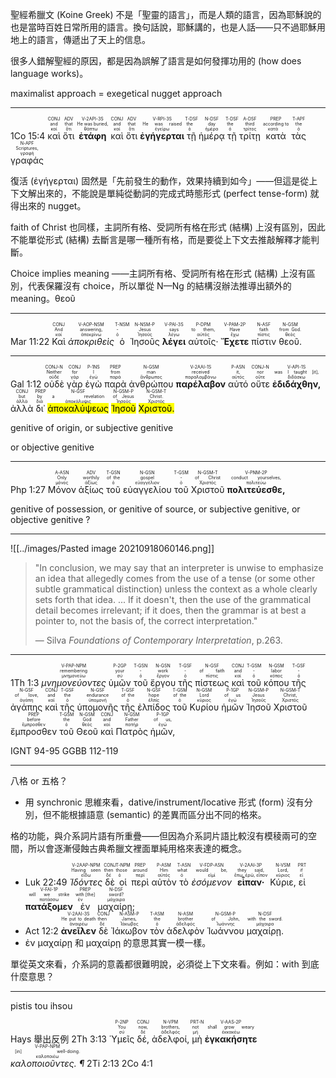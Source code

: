 聖經希臘文 (Koine Greek) 不是「聖靈的語言」，而是人類的語言，因為耶穌說的也是當時百姓日常所用的語言。換句話說，耶穌講的，也是人話——只不過耶穌用地上的語言，傳遞出了天上的信息。

很多人錯解聖經的原因，都是因為誤解了語言是如何發揮功用的 (how does language works)。

maximalist approach = exegetical nugget approach

---

<rt>1Co 15:4</rt> <RUBY><ruby><ruby>καὶ<rt>καί</rt></ruby><rt>and</rt></ruby><rt>CONJ</rt></RUBY> <RUBY><ruby><ruby>ὅτι<rt>ὅτι</rt></ruby><rt>that</rt></ruby><rt>ADV</rt></RUBY> <RUBY><ruby><ruby><strong>ἐτάφη</strong><rt>θάπτω</rt></ruby><rt>He was buried,</rt></ruby><rt>V-2API-3S</rt></RUBY> <RUBY><ruby><ruby>καὶ<rt>καί</rt></ruby><rt>and</rt></ruby><rt>CONJ</rt></RUBY> <RUBY><ruby><ruby>ὅτι<rt>ὅτι</rt></ruby><rt>that</rt></ruby><rt>ADV</rt></RUBY> <RUBY><ruby><ruby><strong>ἐγήγερται</strong><rt>ἐγείρω</rt></ruby><rt>He was raised</rt></ruby><rt>V-RPI-3S</rt></RUBY> <RUBY><ruby><ruby>τῇ<rt>ὁ</rt></ruby><rt>the</rt></ruby><rt>T-DSF</rt></RUBY> <RUBY><ruby><ruby>ἡμέρᾳ<rt>ἡμέρα</rt></ruby><rt>day</rt></ruby><rt>N-DSF</rt></RUBY> <RUBY><ruby><ruby>τῇ<rt>ὁ</rt></ruby><rt>the</rt></ruby><rt>T-DSF</rt></RUBY> <RUBY><ruby><ruby>τρίτῃ<rt>τρίτος</rt></ruby><rt>third</rt></ruby><rt>A-DSF</rt></RUBY> <RUBY><ruby><ruby>κατὰ<rt>κατά</rt></ruby><rt>according to</rt></ruby><rt>PREP</rt></RUBY> <RUBY><ruby><ruby>τὰς<rt>ὁ</rt></ruby><rt>the</rt></ruby><rt>T-APF</rt></RUBY> <RUBY><ruby><ruby>γραφάς<rt>γραφή</rt></ruby><rt>Scriptures,</rt></ruby><rt>N-APF</rt></RUBY> 

復活 (ἐγήγερται) 固然是「先前發生的動作，效果持續到如今」——但這是從上下文解出來的，不能說是單純從動詞的完成式時態形式 (perfect tense-form) 就得出來的 nugget。

faith of Christ 也同樣，主詞所有格、受詞所有格在形式 (結構) 上沒有區別，因此不能單從形式 (結構) 去斷言是哪一種所有格，而是要從上下文去推敲解釋才能判斷。

Choice implies meaning ——主詞所有格、受詞所有格在形式 (結構) 上沒有區別，代表保羅沒有 choice，所以單從 N—Ng 的結構沒辦法推導出額外的 meaning。θεοῦ 

---

<rt>Mar 11:22</rt>  <RUBY><ruby><ruby>Καὶ<rt>καί</rt></ruby><rt>And</rt></ruby><rt>CONJ</rt></RUBY>  <RUBY><ruby><ruby><em>ἀποκριθεὶς</em><rt>ἀποκρίνω</rt></ruby><rt>answering,</rt></ruby><rt>V-AOP-NSM</rt></RUBY>  <RUBY><ruby><ruby>ὁ<rt>ὁ</rt></ruby><rt>-</rt></ruby><rt>T-NSM</rt></RUBY>  <RUBY><ruby><ruby>Ἰησοῦς<rt>Ἰησοῦς</rt></ruby><rt>Jesus</rt></ruby><rt>N-NSM-P</rt></RUBY>  <RUBY><ruby><ruby><strong>λέγει</strong><rt>λέγω</rt></ruby><rt>says</rt></ruby><rt>V-PAI-3S</rt></RUBY>  <RUBY><ruby><ruby>αὐτοῖς·<rt>αὐτός</rt></ruby><rt>to them,</rt></ruby><rt>P-DPM</rt></RUBY>  <RUBY><ruby><ruby><strong>Ἔχετε</strong><rt>ἔχω</rt></ruby><rt>Have</rt></ruby><rt>V-PAM-2P</rt></RUBY>  <RUBY><ruby><ruby>πίστιν<rt>πίστις</rt></ruby><rt>faith</rt></ruby><rt>N-ASF</rt></RUBY>  <RUBY><ruby><ruby>θεοῦ.<rt>θεός</rt></ruby><rt>from God.</rt></ruby><rt>N-GSM</rt></RUBY> 


---


<rt>Gal 1:12</rt>  <RUBY><ruby><ruby>οὐδὲ<rt>οὐδέ</rt></ruby><rt>Neither</rt></ruby><rt>CONJ-N</rt></RUBY>  <RUBY><ruby><ruby>γὰρ<rt>γάρ</rt></ruby><rt>for</rt></ruby><rt>CONJ</rt></RUBY>  <RUBY><ruby><ruby>ἐγὼ<rt>ἐγώ</rt></ruby><rt>I</rt></ruby><rt>P-1NS</rt></RUBY>  <RUBY><ruby><ruby>παρὰ<rt>παρά</rt></ruby><rt>from</rt></ruby><rt>PREP</rt></RUBY>  <RUBY><ruby><ruby>ἀνθρώπου<rt>ἄνθρωπος</rt></ruby><rt>man</rt></ruby><rt>N-GSM</rt></RUBY>  <RUBY><ruby><ruby><strong>παρέλαβον</strong><rt>παραλαμβάνω</rt></ruby><rt>received</rt></ruby><rt>V-2AAI-1S</rt></RUBY>  <RUBY><ruby><ruby>αὐτό<rt>αὐτός</rt></ruby><rt>it,</rt></ruby><rt>P-ASN</rt></RUBY>  <RUBY><ruby><ruby>οὔτε<rt>οὔτε</rt></ruby><rt>nor</rt></ruby><rt>CONJ-N</rt></RUBY>  <RUBY><ruby><ruby><strong>ἐδιδάχθην,</strong><rt>διδάσκω</rt></ruby><rt>was I taught [it],</rt></ruby><rt>V-API-1S</rt></RUBY>  <RUBY><ruby><ruby>ἀλλὰ<rt>ἀλλά</rt></ruby><rt>but</rt></ruby><rt>CONJ</rt></RUBY>  <RUBY><ruby><ruby>δι᾽<rt>διά</rt></ruby><rt>by</rt></ruby><rt>PREP</rt></RUBY>  <RUBY><ruby><ruby><mark>ἀποκαλύψεως</mark><rt>ἀποκάλυψις</rt></ruby><rt>a revelation</rt></ruby><rt>N-GSF</rt></RUBY>  <RUBY><ruby><ruby><mark>Ἰησοῦ</mark><rt>Ἰησοῦς</rt></ruby><rt>of Jesus</rt></ruby><rt>N-GSM-P</rt></RUBY>  <RUBY><ruby><ruby><mark>Χριστοῦ.</mark><rt>Χριστός</rt></ruby><rt>Christ.</rt></ruby><rt>N-GSM-T</rt></RUBY> 

genitive of origin, or
subjective genitive

or
objective genitive

---

<rt>Php 1:27</rt>  <RUBY><ruby><ruby>Μόνον<rt>μόνος</rt></ruby><rt>Only</rt></ruby><rt>A-ASN</rt></RUBY>  <RUBY><ruby><ruby>ἀξίως<rt>ἀξίως</rt></ruby><rt>worthily</rt></ruby><rt>ADV</rt></RUBY>  <RUBY><ruby><ruby>τοῦ<rt>ὁ</rt></ruby><rt>of the</rt></ruby><rt>T-GSN</rt></RUBY>  <RUBY><ruby><ruby>εὐαγγελίου<rt>εὐαγγέλιον</rt></ruby><rt>gospel</rt></ruby><rt>N-GSN</rt></RUBY>  <RUBY><ruby><ruby>τοῦ<rt>ὁ</rt></ruby><rt>-</rt></ruby><rt>T-GSM</rt></RUBY>  <RUBY><ruby><ruby>Χριστοῦ<rt>Χριστός</rt></ruby><rt>of Christ</rt></ruby><rt>N-GSM-T</rt></RUBY>  <RUBY><ruby><ruby><strong>πολιτεύεσθε,</strong><rt>πολιτεύω</rt></ruby><rt>conduct yourselves,</rt></ruby><rt>V-PNM-2P</rt></RUBY>  

genitive of possession, or
genitive of source, or
subjective genitive, or
objective genitive ?


---

 ![[../images/Pasted image 20210918060146.png]]

> "In conclusion, we may say that an interpreter is unwise to emphasize an idea that allegedly comes from the use of a tense (or some other subtle grammatical distinction) unless the context as a whole clearly sets forth that idea. ... If it doesn't, then the use of the grammatical detail becomes irrelevant; if it does, then the grammar is at best a pointer to, not the basis of, the correct interpretation."  
> 
> — Silva *Foundations of Contemporary Interpretation*, p.263.


---

<rt>1Th 1:3</rt>  <RUBY><ruby><ruby><em>μνημονεύοντες</em><rt>μνημονεύω</rt></ruby><rt>remembering</rt></ruby><rt>V-PAP-NPM</rt></RUBY>  <RUBY><ruby><ruby>ὑμῶν<rt>σύ</rt></ruby><rt>your</rt></ruby><rt>P-2GP</rt></RUBY>  <RUBY><ruby><ruby>τοῦ<rt>ὁ</rt></ruby><rt>-</rt></ruby><rt>T-GSN</rt></RUBY>  <RUBY><ruby><ruby>ἔργου<rt>ἔργον</rt></ruby><rt>work</rt></ruby><rt>N-GSN</rt></RUBY>  <RUBY><ruby><ruby>τῆς<rt>ὁ</rt></ruby><rt>-</rt></ruby><rt>T-GSF</rt></RUBY>  <RUBY><ruby><ruby>πίστεως<rt>πίστις</rt></ruby><rt>of faith</rt></ruby><rt>N-GSF</rt></RUBY>  <RUBY><ruby><ruby>καὶ<rt>καί</rt></ruby><rt>and</rt></ruby><rt>CONJ</rt></RUBY>  <RUBY><ruby><ruby>τοῦ<rt>ὁ</rt></ruby><rt>-</rt></ruby><rt>T-GSM</rt></RUBY>  <RUBY><ruby><ruby>κόπου<rt>κόπος</rt></ruby><rt>labor</rt></ruby><rt>N-GSM</rt></RUBY>  <RUBY><ruby><ruby>τῆς<rt>ὁ</rt></ruby><rt>-</rt></ruby><rt>T-GSF</rt></RUBY>  <RUBY><ruby><ruby>ἀγάπης<rt>ἀγάπη</rt></ruby><rt>of love,</rt></ruby><rt>N-GSF</rt></RUBY>  <RUBY><ruby><ruby>καὶ<rt>καί</rt></ruby><rt>and</rt></ruby><rt>CONJ</rt></RUBY>  <RUBY><ruby><ruby>τῆς<rt>ὁ</rt></ruby><rt>the</rt></ruby><rt>T-GSF</rt></RUBY>  <RUBY><ruby><ruby>ὑπομονῆς<rt>ὑπομονή</rt></ruby><rt>endurance</rt></ruby><rt>N-GSF</rt></RUBY>  <RUBY><ruby><ruby>τῆς<rt>ὁ</rt></ruby><rt>of the</rt></ruby><rt>T-GSF</rt></RUBY>  <RUBY><ruby><ruby>ἐλπίδος<rt>ἐλπίς</rt></ruby><rt>hope</rt></ruby><rt>N-GSF</rt></RUBY>  <RUBY><ruby><ruby>τοῦ<rt>ὁ</rt></ruby><rt>of the</rt></ruby><rt>T-GSM</rt></RUBY>  <RUBY><ruby><ruby>Κυρίου<rt>κύριος</rt></ruby><rt>Lord</rt></ruby><rt>N-GSM</rt></RUBY>  <RUBY><ruby><ruby>ἡμῶν<rt>ἐγώ</rt></ruby><rt>of us</rt></ruby><rt>P-1GP</rt></RUBY>  <RUBY><ruby><ruby>Ἰησοῦ<rt>Ἰησοῦς</rt></ruby><rt>Jesus</rt></ruby><rt>N-GSM-P</rt></RUBY>  <RUBY><ruby><ruby>Χριστοῦ<rt>Χριστός</rt></ruby><rt>Christ,</rt></ruby><rt>N-GSM-T</rt></RUBY>  <RUBY><ruby><ruby>ἔμπροσθεν<rt>ἔμπροσθεν</rt></ruby><rt>before</rt></ruby><rt>PREP</rt></RUBY>  <RUBY><ruby><ruby>τοῦ<rt>ὁ</rt></ruby><rt>the</rt></ruby><rt>T-GSM</rt></RUBY>  <RUBY><ruby><ruby>Θεοῦ<rt>θεός</rt></ruby><rt>God</rt></ruby><rt>N-GSM</rt></RUBY>  <RUBY><ruby><ruby>καὶ<rt>καί</rt></ruby><rt>and</rt></ruby><rt>CONJ</rt></RUBY>  <RUBY><ruby><ruby>Πατρὸς<rt>πατήρ</rt></ruby><rt>Father</rt></ruby><rt>N-GSM</rt></RUBY>  <RUBY><ruby><ruby>ἡμῶν,<rt>ἐγώ</rt></ruby><rt>of us,</rt></ruby><rt>P-1GP</rt></RUBY> 

IGNT 94-95
GGBB 112-119

---


八格 or 五格？
- 用 synchronic 思維來看，dative/instrument/locative 形式 (form) 沒有分別，但不能根據語意 (semantic) 的差異而區分出不同的格來。

格的功能，與介系詞片語有所重疊——但因為介系詞片語比較沒有模稜兩可的空間，所以會逐漸侵蝕古典希臘文裡面單純用格來表達的概念。

- <rt>Luk 22:49</rt>  <RUBY><ruby><ruby><em>Ἰδόντες</em><rt>εἴδω</rt></ruby><rt>Having seen</rt></ruby><rt>V-2AAP-NPM</rt></RUBY>  <RUBY><ruby><ruby>δὲ<rt>δέ</rt></ruby><rt>then</rt></ruby><rt>CONJ</rt></RUBY>  <RUBY><ruby><ruby>οἱ<rt>ὁ</rt></ruby><rt>those</rt></ruby><rt>T-NPM</rt></RUBY>  <RUBY><ruby><ruby>περὶ<rt>περί</rt></ruby><rt>around</rt></ruby><rt>PREP</rt></RUBY>  <RUBY><ruby><ruby>αὐτὸν<rt>αὐτός</rt></ruby><rt>Him</rt></ruby><rt>P-ASM</rt></RUBY>  <RUBY><ruby><ruby>τὸ<rt>ὁ</rt></ruby><rt>what</rt></ruby><rt>T-ASN</rt></RUBY>  <RUBY><ruby><ruby><em>ἐσόμενον</em><rt>εἰμί</rt></ruby><rt>would be,</rt></ruby><rt>V-FDP-ASN</rt></RUBY>  <RUBY><ruby><ruby><strong>εἶπαν·</strong><rt>ἔπω, ἐρῶ, εἶπον</rt></ruby><rt>they said,</rt></ruby><rt>V-2AAI-3P</rt></RUBY>  <RUBY><ruby><ruby>Κύριε,<rt>κύριος</rt></ruby><rt>Lord,</rt></ruby><rt>N-VSM</rt></RUBY>  <RUBY><ruby><ruby>εἰ<rt>εἰ</rt></ruby><rt>if</rt></ruby><rt>PRT</rt></RUBY>  <RUBY><ruby><ruby><strong>πατάξομεν</strong><rt>πατάσσω</rt></ruby><rt>will we strike</rt></ruby><rt>V-FAI-1P</rt></RUBY>  <RUBY><ruby><ruby>ἐν<rt>ἐν</rt></ruby><rt>with [the]</rt></ruby><rt>PREP</rt></RUBY>  <RUBY><ruby><ruby>μαχαίρῃ;<rt>μάχαιρα</rt></ruby><rt>sword?</rt></ruby><rt>N-DSF</rt></RUBY> 
- <rt>Act 12:2</rt>  <RUBY><ruby><ruby><strong>ἀνεῖλεν</strong><rt>ἀναιρέω</rt></ruby><rt>He put to death</rt></ruby><rt>V-2AAI-3S</rt></RUBY>  <RUBY><ruby><ruby>δὲ<rt>δέ</rt></ruby><rt>then</rt></ruby><rt>CONJ</rt></RUBY>  <RUBY><ruby><ruby>Ἰάκωβον<rt>Ἰάκωβος</rt></ruby><rt>James,</rt></ruby><rt>N-ASM-P</rt></RUBY>  <RUBY><ruby><ruby>τὸν<rt>ὁ</rt></ruby><rt>the</rt></ruby><rt>T-ASM</rt></RUBY>  <RUBY><ruby><ruby>ἀδελφὸν<rt>ἀδελφός</rt></ruby><rt>brother</rt></ruby><rt>N-ASM</rt></RUBY>  <RUBY><ruby><ruby>Ἰωάννου<rt>Ἰωάννης</rt></ruby><rt>of John,</rt></ruby><rt>N-GSM-P</rt></RUBY>  <RUBY><ruby><ruby>μαχαίρῃ.<rt>μάχαιρα</rt></ruby><rt>with the sword.</rt></ruby><rt>N-DSF</rt></RUBY> 
- ἐν μαχαίρῃ 和 μαχαίρῃ 的意思其實一模一樣。

單從英文來看，介系詞的意義都很難明說，必須從上下文來看。例如：with 到底什麼意思？


---

pistis tou ihsou

Hays 舉出反例
<rt>2Th 3:13</rt>  <RUBY><ruby><ruby>Ὑμεῖς<rt>σύ</rt></ruby><rt>You</rt></ruby><rt>P-2NP</rt></RUBY>  <RUBY><ruby><ruby>δέ,<rt>δέ</rt></ruby><rt>now,</rt></ruby><rt>CONJ</rt></RUBY>  <RUBY><ruby><ruby>ἀδελφοί,<rt>ἀδελφός</rt></ruby><rt>brothers,</rt></ruby><rt>N-VPM</rt></RUBY>  <RUBY><ruby><ruby>μὴ<rt>μή</rt></ruby><rt>not</rt></ruby><rt>PRT-N</rt></RUBY>  <RUBY><ruby><ruby><strong>ἐγκακήσητε</strong><rt>ἐκκακέω</rt></ruby><rt>shall grow weary</rt></ruby><rt>V-AAS-2P</rt></RUBY>  <RUBY><ruby><ruby><em>καλοποιοῦντες. ¶</em><rt>καλοποιέω</rt></ruby><rt>[in] well-doing.</rt></ruby><rt>V-PAP-NPM</rt></RUBY> 2Ti 2:13
2Co 4:1